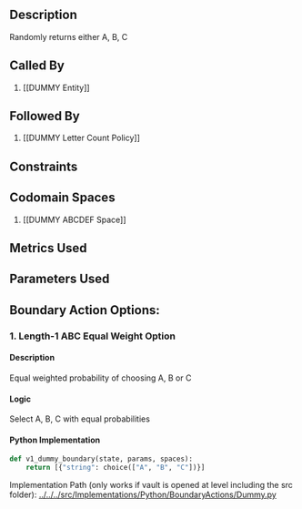 ## Description

Randomly returns either A, B, C
## Called By
1. [[DUMMY Entity]]

## Followed By
1. [[DUMMY Letter Count Policy]]

## Constraints

## Codomain Spaces
1. [[DUMMY ABCDEF Space]]

## Metrics Used

## Parameters Used

## Boundary Action Options:
### 1. Length-1 ABC Equal Weight Option
#### Description
Equal weighted probability of choosing A, B or C
#### Logic
Select A, B, C with equal probabilities
#### Python Implementation
```python
def v1_dummy_boundary(state, params, spaces):
    return [{"string": choice(["A", "B", "C"])}]
```
Implementation Path (only works if vault is opened at level including the src folder): [../../../src/Implementations/Python/BoundaryActions/Dummy.py](../../../src/Implementations/Python/BoundaryActions/Dummy.py)

